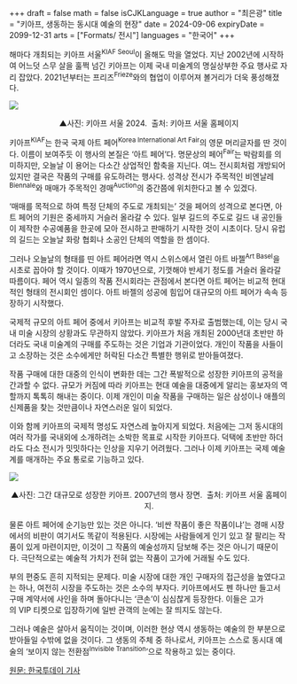 +++
draft = false
math = false
isCJKLanguage = true
author = "최은광"
title = "키아프, 생동하는 동시대 예술의 현장"
date = 2024-09-06
expiryDate = 2099-12-31
arts = ["Formats/ 전시"]
languages = "한국어"
+++

해마다 개최되는 키아프 서울<sup>KIAF Seoul</sup>이 올해도 막을 열었다. 지난 2002년에 시작하여 어느덧 스무 살을 훌쩍 넘긴 키아프는 이제 국내 미술계의 명실상부한 주요 행사로 자리 잡았다. 2021년부터는 프리즈<sup>Frieze</sup>와의 협업이 이루어져 볼거리가 더욱 풍성해졌다.

![](https://cdn.hantoday.net/news/photo/202409/44256_53370_458.png)
<center>▲사진: 키아프 서울 2024.  출처: 키아프 서울 홈페이지</center>

키아프<sup>KIAF</sup>는 한국 국제 아트 페어<sup>Korea International Art Fair</sup>의 영문 머리글자를 딴 것이다. 이름이 보여주듯 이 행사의 본질은 ‘아트 페어’다. 명문상의 페어<sup>Fair</sup>는 박람회를 의미하지만, 오늘날 이 용어는 다소간 상업적인 함축을 지닌다. 여느 전시회처럼 개방되어 있지만 결국은 작품의 구매를 유도하려는 행사다. 성격상 전시가 주목적인 비엔날레<sup>Biennale</sup>와 매매가 주목적인 경매<sup>Auction</sup>의 중간쯤에 위치한다고 볼 수 있겠다.

‘매매를 목적으로 하여 특정 단체의 주도로 개최되는’ 것을 페어의 성격으로 본다면, 아트 페어의 기원은 중세까지 거슬러 올라갈 수 있다. 일부 길드의 주도로 길드 내 공인들이 제작한 수공예품을 한곳에 모아 전시하고 판매하기 시작한 것이 시초이다. 당시 유럽의 길드는 오늘날 화랑 협회나 소공인 단체의 역할을 한 셈이다.

그러나 오늘날의 형태를 띤 아트 페어라면 역시 스위스에서 열린 아트 바젤<sup>Art Basel</sup>을 시초로 꼽아야 할 것이다. 이때가 1970년으로, 기껏해야 반세기 정도를 거슬러 올라갈 따름이다. 페어 역시 일종의 작품 전시회라는 관점에서 본다면 아트 페어는 비교적 현대적인 형태의 전시회인 셈이다. 아트 바젤의 성공에 힘입어 대규모의 아트 페어가 속속 등장하기 시작했다.

국제적 규모의 아트 페어 중에서 키아프는 비교적 후발 주자로 출범했는데, 이는 당시 국내 미술 시장의 상황과도 무관하지 않았다. 키아프가 처음 개최된 2000년대 초반만 하더라도 국내 미술계의 구매를 주도하는 것은 기업과 기관이었다. 개인이 작품을 사들이고 소장하는 것은 소수에게만 허락된 다소간 특별한 행위로 받아들여졌다.

작품 구매에 대한 대중의 인식이 변화한 데는 그간 폭발적으로 성장한 키아프의 공적을 간과할 수 없다. 규모가 커짐에 따라 키아프는 현대 예술을 대중에게 알리는 홍보자의 역할까지 톡톡히 해내는 중이다. 이제 개인이 미술 작품을 구매하는 일은 삼성이나 애플의 신제품을 찾는 것만큼이나 자연스러운 일이 되었다.

이와 함께 키아프의 국제적 명성도 자연스레 높아지게 되었다. 처음에는 그저 동시대의 여러 작가를 국내외에 소개하려는 소박한 목표로 시작한 키아프다. 덕택에 초반만 하더라도 다소 전시가 밋밋하다는 인상을 지우기 어려웠다. 그러나 이제 키아프는 국제 예술계를 매개하는 주요 통로로 기능하고 있다.

![](https://cdn.hantoday.net/news/photo/202409/44256_53368_4222.jpg)
<center>▲사진: 그간 대규모로 성장한 키아프. 2007년의 행사 장면.  출처: 키아프 서울 홈페이지.</center>

물론 아트 페어에 순기능만 있는 것은 아니다. ‘비싼 작품이 좋은 작품이냐’는 경매 시장에서의 비판이 여기서도 똑같이 적용된다. 시장에는 사람들에게 인기 있고 잘 팔리는 작품이 있게 마련이지만, 이것이 그 작품의 예술성까지 담보해 주는 것은 아니기 때문이다. 극단적으로는 예술적 가치가 전혀 없는 작품이 고가에 거래될 수도 있다.

부의 편중도 흔히 지적되는 문제다. 미술 시장에 대한 개인 구매자의 접근성을 높였다고는 하나, 여전히 시장을 주도하는 것은 소수의 부자다. 키아프에서도 펜 하나만 들고서 구매 계약서에 사인을 하며 돌아다니는 ‘큰손’이 심심찮게 등장한다. 이들은 고가의 VIP 티켓으로 입장하기에 일반 관객의 눈에는 잘 띄지도 않는다.

그러나 예술은 살아서 움직이는 것이며, 이러한 현상 역시 생동하는 예술의 한 부분으로 받아들일 수밖에 없을 것이다. 그 생동의 주체 중 하나로서, 키아프는 스스로 동시대 예술의 ‘보이지 않는 전환점<sup>Invisible Transition</sup>’으로 작용하고 있는 중이다.

<a href="https://www.hantoday.net/news/articleView.html?idxno=44256" target="_blank" rel="noopener noreferrer">원문: 한국투데이 기사</a>